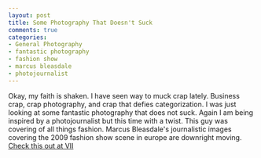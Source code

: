 ```yaml
---
layout: post
title: Some Photography That Doesn't Suck
comments: true
categories:
- General Photography
- fantastic photography
- fashion show
- marcus bleasdale
- photojournalist
---
```

Okay, my faith is shaken. I have seen way to muck crap lately. Business crap, crap photography, and crap that defies categorization. I was just looking at some fantastic photography that does not suck. Again I am being inspired by a photojournalist but this time with a twist. This guy was covering of all things fashion. Marcus Bleasdale's journalistic images covering the 2009 fashion show scene in europe are downright moving. <a href="http://www.viiphoto.com/showstory.php?nID=1001">Check this out at VII</a>